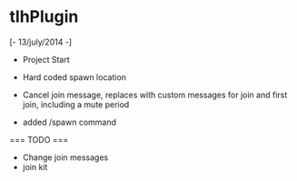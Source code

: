 tlhPlugin
=========

[- 13/july/2014 -]
* Project Start

* Hard coded spawn location
* Cancel join message, replaces with custom messages for join and first join, including a mute period
* added /spawn command



 === TODO ===
 * Change join messages
* join kit